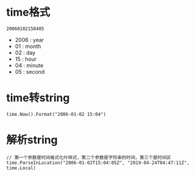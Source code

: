 time格式
========

`20060102150405`

-   2006 : year
-   01 : month
-   02 : day
-   15 : hour
-   04 : minute
-   05 : second

time转string
============

``` {.go}
time.Now().Format("2006-01-02 15:04") 
```

解析string
==========

``` {.go}
// 第一个参数是时间格式化叶样式，第二个参数是字符串的时间，第三个是时间区
time.ParseInLocation("2006-01-02T15:04:05Z", "2019-04-24T04:47:11Z", time.Local)
```
